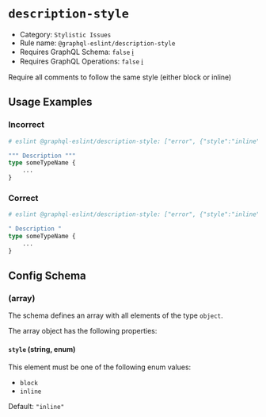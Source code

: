 # `description-style`

- Category: `Stylistic Issues`
- Rule name: `@graphql-eslint/description-style`
- Requires GraphQL Schema: `false` [ℹ️](../../README.md#extended-linting-rules-with-graphql-schema)
- Requires GraphQL Operations: `false` [ℹ️](../../README.md#extended-linting-rules-with-siblings-operations)

Require all comments to follow the same style (either block or inline)

## Usage Examples

### Incorrect

```graphql
# eslint @graphql-eslint/description-style: ["error", {"style":"inline"}]

""" Description """
type someTypeName {
    ...
}
```

### Correct

```graphql
# eslint @graphql-eslint/description-style: ["error", {"style":"inline"}]

" Description "
type someTypeName {
    ...
}
```

## Config Schema

### (array)

The schema defines an array with all elements of the type `object`.

The array object has the following properties:

#### `style` (string, enum)

This element must be one of the following enum values:

* `block`
* `inline`

Default: `"inline"`